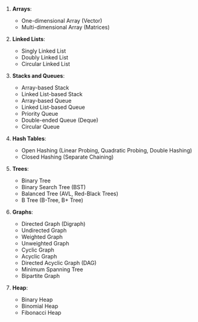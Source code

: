 1. **Arrays**:
   - One-dimensional Array (Vector)
   - Multi-dimensional Array (Matrices)

2. **Linked Lists**:
   - Singly Linked List
   - Doubly Linked List
   - Circular Linked List

3. **Stacks and Queues**:
   - Array-based Stack
   - Linked List-based Stack
   - Array-based Queue
   - Linked List-based Queue
   - Priority Queue
   - Double-ended Queue (Deque)
   - Circular Queue

4. **Hash Tables**:
   - Open Hashing (Linear Probing, Quadratic Probing, Double Hashing)
   - Closed Hashing (Separate Chaining)

5. **Trees**:
   - Binary Tree
   - Binary Search Tree (BST)
   - Balanced Tree (AVL, Red-Black Trees)
   - B Tree (B-Tree, B+ Tree)

6. **Graphs**:
   - Directed Graph (Digraph)
   - Undirected Graph
   - Weighted Graph
   - Unweighted Graph
   - Cyclic Graph
   - Acyclic Graph
   - Directed Acyclic Graph (DAG)
   - Minimum Spanning Tree
   - Bipartite Graph

7. **Heap**:
   - Binary Heap
   - Binomial Heap
   - Fibonacci Heap

